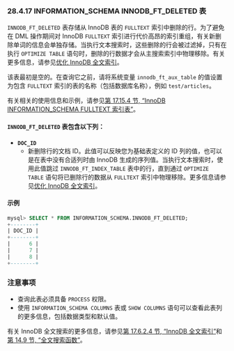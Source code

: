 ### 28.4.17 INFORMATION_SCHEMA INNODB_FT_DELETED 表

`INNODB_FT_DELETED` 表存储从 InnoDB 表的 `FULLTEXT` 索引中删除的行。为了避免在 DML 操作期间对 InnoDB `FULLTEXT` 索引进行代价高昂的索引重组，有关新删除单词的信息会单独存储。当执行文本搜索时，这些删除的行会被过滤掉，只有在执行 `OPTIMIZE TABLE` 语句时，删除的行数据才会从主搜索索引中物理移除。有关更多信息，请参见[优化 InnoDB 全文索引](#optimizing-innodb-full-text-indexes)。

该表最初是空的。在查询它之前，请将系统变量 `innodb_ft_aux_table` 的值设置为包含 `FULLTEXT` 索引的表的名称（包括数据库名称），例如 `test/articles`。

有关相关的使用信息和示例，请参见[第 17.15.4 节, “InnoDB INFORMATION_SCHEMA FULLTEXT 索引表”](#innodb-information-schema-fulltext-index-tables)。

#### `INNODB_FT_DELETED` 表包含以下列：

- **`DOC_ID`**
  - 新删除行的文档 ID。此值可以反映您为基础表定义的 ID 列的值，也可以是在表中没有合适列时由 InnoDB 生成的序列值。当执行文本搜索时，使用此值跳过 `INNODB_FT_INDEX_TABLE` 表中的行，直到通过 `OPTIMIZE TABLE` 语句将已删除行的数据从 `FULLTEXT` 索引中物理移除。更多信息请参见[优化 InnoDB 全文索引](#optimizing-innodb-full-text-indexes)。

#### 示例

```sql
mysql> SELECT * FROM INFORMATION_SCHEMA.INNODB_FT_DELETED;
+--------+
| DOC_ID |
+--------+
|      6 |
|      7 |
|      8 |
+--------+
```

### 注意事项

- 查询此表必须具备 `PROCESS` 权限。
- 使用 `INFORMATION_SCHEMA COLUMNS` 表或 `SHOW COLUMNS` 语句可以查看此表列的更多信息，包括数据类型和默认值。

有关 InnoDB 全文搜索的更多信息，请参见[第 17.6.2.4 节, “InnoDB 全文索引”](#innodb-full-text-indexes)和[第 14.9 节, “全文搜索函数”](#full-text-search-functions)。